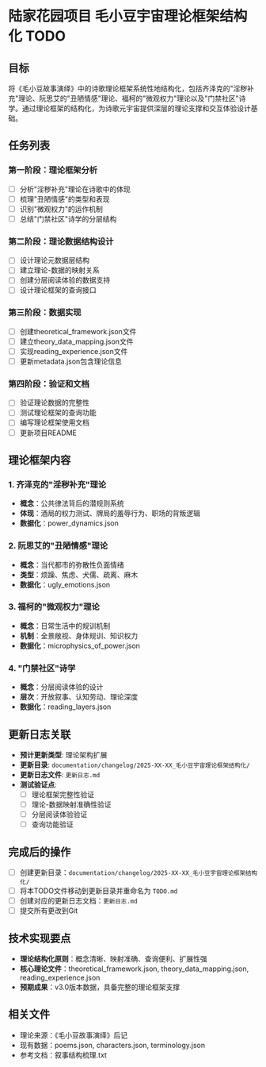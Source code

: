 # 陆家花园项目 毛小豆宇宙理论框架结构化 TODO

## 目标
将《毛小豆故事演绎》中的诗歌理论框架系统性地结构化，包括齐泽克的"淫秽补充"理论、阮思艾的"丑陋情感"理论、福柯的"微观权力"理论以及"门禁社区"诗学。通过理论框架的结构化，为诗歌元宇宙提供深层的理论支撑和交互体验设计基础。

## 任务列表
### 第一阶段：理论框架分析
- [ ] 分析"淫秽补充"理论在诗歌中的体现
- [ ] 梳理"丑陋情感"的类型和表现
- [ ] 识别"微观权力"的运作机制
- [ ] 总结"门禁社区"诗学的分层结构

### 第二阶段：理论数据结构设计
- [ ] 设计理论元数据层结构
- [ ] 建立理论-数据的映射关系
- [ ] 创建分层阅读体验的数据支持
- [ ] 设计理论框架的查询接口

### 第三阶段：数据实现
- [ ] 创建theoretical_framework.json文件
- [ ] 建立theory_data_mapping.json文件
- [ ] 实现reading_experience.json文件
- [ ] 更新metadata.json包含理论信息

### 第四阶段：验证和文档
- [ ] 验证理论数据的完整性
- [ ] 测试理论框架的查询功能
- [ ] 编写理论框架使用文档
- [ ] 更新项目README

## 理论框架内容

### 1. 齐泽克的"淫秽补充"理论
- **概念**：公共律法背后的潜规则系统
- **体现**：酒局的权力测试、牌局的羞辱行为、职场的背叛逻辑
- **数据化**：power_dynamics.json

### 2. 阮思艾的"丑陋情感"理论
- **概念**：当代都市的弥散性负面情绪
- **类型**：烦躁、焦虑、犬儒、疏离、麻木
- **数据化**：ugly_emotions.json

### 3. 福柯的"微观权力"理论
- **概念**：日常生活中的规训机制
- **机制**：全景敞视、身体规训、知识权力
- **数据化**：microphysics_of_power.json

### 4. "门禁社区"诗学
- **概念**：分层阅读体验的设计
- **层次**：开放叙事、认知劳动、理论深度
- **数据化**：reading_layers.json

## 更新日志关联
- **预计更新类型**: 理论架构扩展
- **更新目录**: `documentation/changelog/2025-XX-XX_毛小豆宇宙理论框架结构化/`
- **更新日志文件**: `更新日志.md`
- **测试验证点**: 
  - [ ] 理论框架完整性验证
  - [ ] 理论-数据映射准确性验证
  - [ ] 分层阅读体验验证
  - [ ] 查询功能验证

## 完成后的操作
- [ ] 创建更新目录：`documentation/changelog/2025-XX-XX_毛小豆宇宙理论框架结构化/`
- [ ] 将本TODO文件移动到更新目录并重命名为 `TODO.md`
- [ ] 创建对应的更新日志文档：`更新日志.md`
- [ ] 提交所有更改到Git

## 技术实现要点
- **理论结构化原则**：概念清晰、映射准确、查询便利、扩展性强
- **核心理论文件**：theoretical_framework.json, theory_data_mapping.json, reading_experience.json
- **预期成果**：v3.0版本数据，具备完整的理论框架支撑

## 相关文件
- 理论来源：《毛小豆故事演绎》后记
- 现有数据：poems.json, characters.json, terminology.json
- 参考文档：叙事结构梳理.txt 
